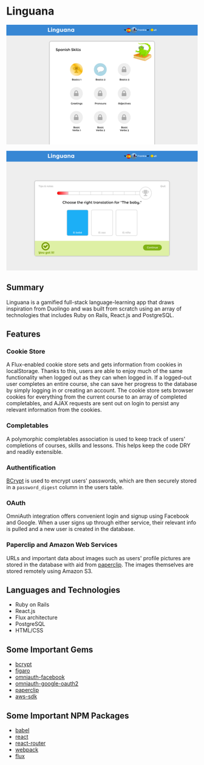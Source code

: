 # Linguana

![Image of Linguana Skills Page](screenshots/screenshot1.png)


![Image of Linguana Lesson](screenshots/screenshot2.png)

## Summary

Linguana is a gamified full-stack language-learning app that draws inspiration from Duolingo and was built from scratch using an array of technologies that includes Ruby on Rails, React.js and PostgreSQL.

## Features

### Cookie Store

A Flux-enabled cookie store sets and gets information from cookies in localStorage. Thanks to this, users are able to enjoy much of the same functionality when logged out as they can when logged in. If a logged-out user completes an entire course, she can save her progress to the database by simply logging in or creating an account. The cookie store sets browser cookies for everything from the current course to an array of completed completables, and AJAX requests are sent out on login to persist any relevant information from the cookies.

### Completables

A polymorphic completables association is used to keep track of users' completions of courses, skills and lessons. This helps keep the code DRY and readily extensible.

### Authentification

[BCrypt][bcrypt-link] is used to encrypt users' passwords, which are then securely stored in a `password_digest` column in the users table.

### OAuth

OmniAuth integration offers convenient login and signup using Facebook and Google. When a user signs up through either service, their relevant info is pulled and a new user is created in the database.

### Paperclip and Amazon Web Services

URLs and important data about images such as users' profile pictures are stored in the database with aid from [paperclip][paperclip]. The images themselves are stored remotely using Amazon S3.

## Languages and Technologies

* Ruby on Rails
* React.js
* Flux architecture
* PostgreSQL
* HTML/CSS

## Some Important Gems

* [bcrypt][bcrypt-link]
* [figaro][figaro-link]
* [omniauth-facebook][oauth-facebook]
* [omniauth-google-oauth2][oauth-google]
* [paperclip][paperclip]
* [aws-sdk][aws]

## Some Important NPM Packages

* [babel][babel]
* [react][react]
* [react-router][react-router]
* [webpack][webpack]
* [flux][flux]

[bcrypt-link]: https://github.com/codahale/bcrypt-ruby
[oauth-facebook]: https://github.com/mkdynamic/omniauth-facebook
[oauth-google]: https://github.com/zquestz/omniauth-google-oauth2
[paperclip]: https://github.com/thoughtbot/paperclip
[aws]: https://github.com/aws/aws-sdk-ruby
[figaro-link]: https://github.com/laserlemon/figaro

[flux]: https://github.com/facebook/flux
[webpack]: https://webpack.github.io/
[react-router]: https://github.com/reactjs/react-router
[react]: https://facebook.github.io/react/docs/getting-started.html
[babel]: https://github.com/babel/babel
